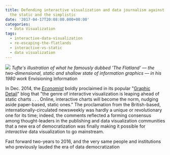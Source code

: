 ```yaml
---
title: Defending interactive visualization and data journalism against the cult of
  the static and the simplistic
date: '2017-04-17T20:08:00.000+00:00'
categories:
  - Data Visualization
tags:
  - interactive-data-visualization
  - re-escaping-the-flatlands
  - interactive-vs-static
  - data visualization
---
```


![](http://cvlassets.s3.amazonaws.com/Screen%20Shot%202017-04-26%20at%2012.41.19%20PM.png)
*Tufte's illustration of what he famously dubbed 'The Flatland' –– the two-dimensional, static and shallow state of information graphics –– in his 1980 work* Envisioning Information


In Dec. 2014, the *[Economist](http://economist.com)* boldly proclaimed in its popular "[Graphic Detail](http://www.economist.com/blogs/graphicdetail)" blog that "the genre of interactive visualization is leaping ahead of static charts . . . Online, interactive charts will become the norm, nudging aside paper-based, static ones." The proclamation from the British-based, internationally-circulated newsweekly was hardly a unique or revolutionary one for its time; indeed, the comments reflected a forming consensus  among thought-leaders in the publishing and data visualization communities that a new era of democratization was finally making it possible for *interactive* data visualization to go mainstream.

Fast forward two-years to 2016, and the very same people and institutions who  previously lauded the era of data democratization
